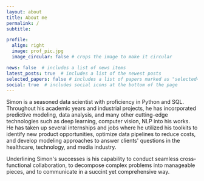 ```yaml
---
layout: about
title: About me
permalink: /
subtitle: 

profile:
  align: right
  image: prof_pic.jpg
  image_circular: false # crops the image to make it circular

news: false  # includes a list of news items
latest_posts: true  # includes a list of the newest posts
selected_papers: false # includes a list of papers marked as "selected={true}"
social: true  # includes social icons at the bottom of the page
---
```


Simon is a seasoned data scientist with proficiency in Python and SQL. Throughout his academic years and industrial projects, he has incorporated predictive modeling, data analysis, and many other cutting-edge technologies such as deep learning, computer vision, NLP into his works. He has taken up several internships and jobs where he utilized his toolkits to identify new product opportunities, optimize data pipelines to reduce costs, and develop modeling approaches to answer clients' questions in the healthcare, technology, and media industry.

Underlining Simon's successes is his capability to conduct seamless cross-functional collaboration, to decompose complex problems into manageable pieces, and to communicate in a succint yet comprehensive way.
